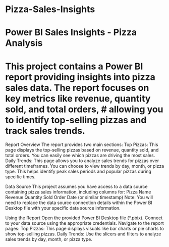 # Pizza-Sales-Insights

# Power BI Sales Insights - Pizza Analysis
# This project contains a Power BI report providing insights into pizza sales data. The report focuses on key metrics like revenue, quantity sold, and total orders, # allowing you to identify top-selling pizzas and track sales trends.

Report Overview
The report provides two main sections:
Top Pizzas: This page displays the top-selling pizzas based on revenue, quantity sold, and total orders. You can easily see which pizzas are driving the most sales.
Daily Trends: This page allows you to analyze sales trends for pizzas over different timeframes. You can choose to view trends by day, month, or pizza type. This helps identify peak sales periods and popular pizzas during specific times.

Data Source
This project assumes you have access to a data source containing pizza sales information, including columns for:
Pizza Name
Revenue
Quantity Sold
Order Date (or similar timestamp)
Note: You will need to replace the data source connection details within the Power BI Desktop file with your specific data source information.

Using the Report
Open the provided Power BI Desktop file (*.pbix).
Connect to your data source using the appropriate credentials.
Navigate to the report pages:
Top Pizzas: This page displays visuals like bar charts or pie charts to show top-selling pizzas.
Daily Trends: Use the slicers and filters to analyze sales trends by day, month, or pizza type.
